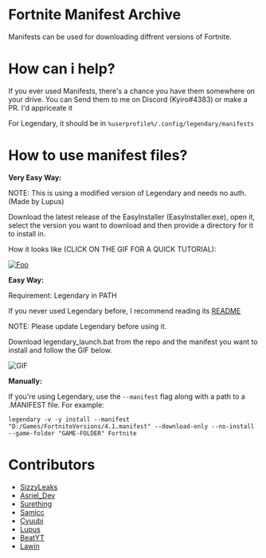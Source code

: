 # Fortnite Manifest Archive
Manifests can be used for downloading diffrent versions of Fortnite.
# How can i help?
If you ever used Manifests, there's a chance you have them somewhere on your drive. You can Send them to me on Discord (Kyiro#4383) or make a PR. I'd appriceate it

For Legendary, it should be in `%userprofile%/.config/legendary/manifests`
# How to use manifest files?

**Very Easy Way:**

NOTE: This is using a modified version of Legendary and needs no auth. (Made by Lupus)

Download the latest release of the EasyInstaller (EasyInstaller.exe), open it, select the version you want to download and then provide a directory for it to install in.

How it looks like (CLICK ON THE GIF FOR A QUICK TUTORIAL):

[![Foo](https://i.imgur.com/HWrCCci.gif)](https://streamable.com/iwuivs)

**Easy Way:**

Requirement: Legendary in PATH


If you never used Legendary before, I recommend reading its [README](https://github.com/derrod/legendary/blob/master/README.md)

NOTE: Please update Legendary before using it.

Download legendary_launch.bat from the repo and the manifest you want to install and follow the GIF below.

![GIF](https://i.imgur.com/nbKV9xc.gif)

**Manually:**

If you're using Legendary, use the `--manifest` flag along with a path to a .MANIFEST file.
For example:

    legendary -v -y install --manifest "D:/Games/FortniteVersions/4.1.manifest" --download-only --no-install --game-folder "GAME-FOLDER" Fortnite

# Contributors
- [SizzyLeaks](https://github.com/SizzyLeaks)
- [Asriel_Dev](https://github.com/WorkingRobot)
- [Surething](https://twitter.com/al7sayan)
- [Samicc](https://github.com/notsamicc)
- [Cyuubi](https://github.com/Cyuubi)
- [Lupus](https://github.com/EZFNDEV)
- [BeatYT](https://github.com/Beat-YT)
- [Lawin](https://github.com/Lawin0129)
